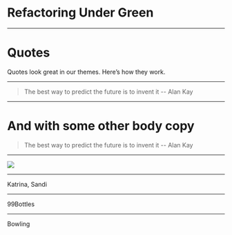 # Refactoring Under Green

---

# Quotes

Quotes look great in our themes. Here’s how they work.

---

> The best way to predict the future is to invent it
-- Alan Kay

---

# And with some other body copy

> The best way to predict the future is to invent it
-- Alan Kay

---

![](images/chase-red.gif)

---

Katrina, Sandi

---

99Bottles

---

Bowling
